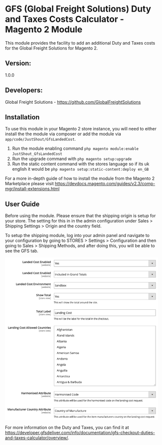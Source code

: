 # GFS (Global Freight Solutions) Duty and Taxes Costs Calculator - Magento 2 Module

This module provides the facility to add an additional Duty and Taxes costs for the Global Freight Solutions for Magento 2.

## Version:
1.0.0

## Developers:
Global Freight Solutions - https://github.com/GlobalFreightSolutions

## Installation

To use this module in your Magento 2 store instance, you will need to either install the the module via composer or add the module via `app/code/JustShout/GfsLandedCost`.
1. Run the module enabling command `php magento module:enable JustShout_GfsLandedCost`
2. Run the upgrade command with `php magento setup:upgrade`
3. Run the static content command with the stores language so if its uk english it would be `php magento setup:static-content:deploy en_GB`

For a more in-depth guide of how to install the module from the Magento 2 Marketplace please visit https://devdocs.magento.com/guides/v2.3/comp-mgr/install-extensions.html

## User Guide

Before using the module. Please ensure that the shipping origin is setup for your store. The setting for this in in the admin configuration under Sales > Shipping Settings > Origin and the country field.

To setup the shipping module, log into your admin panel and navigate to your configuration by going to STORES > Settings > Configuration and then going to Sales > Shipping Methods, and after doing this, you will be able to see the GFS tab.

![Admin Settings](docs/landed-cost-settings.png)

For more information on the Duty and Taxes, you can find it at https://developer.gfsdeliver.com/info/documentation/gfs-checkout-duties-and-taxes-calculator/overview/.